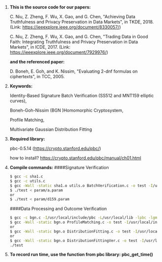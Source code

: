1. **This is the source code for our papers:**
   
   C. Niu, Z. Zheng, F. Wu, X. Gao, and G. Chen, "Achieving Data Truthfulness and Privacy Preservation in Data Markets", in TKDE, 2018. (Link: https://ieeexplore.ieee.org/document/8330057/)
   
   C. Niu, Z. Zheng, F. Wu, X. Gao, and G. Chen, "Trading Data in Good Faith: Integrating Truthfulness and Privacy Preservation in Data Markets", in ICDE, 2017. (Link: https://ieeexplore.ieee.org/document/7929976/)
   
   **and the referenced paper:**
   
   D. Boneh, E. Goh, and K. Nissim, "Evaluating 2-dnf formulas on ciphertexts", in TCC, 2005.


2. **Keywords:** 
   
   Identity-Based Signature Batch Verification (SS512 and MNT159 elliptic curves), 
   
   Boneh-Goh-Nissim (BGN )Homomorphic Cryptosystem,
   
   Profile Matching,
   
   Multivariate Gaussian Distribution Fitting


3. **Required library:**
   
   pbc-0.5.14 (https://crypto.stanford.edu/pbc/)
   
   how to install? https://crypto.stanford.edu/pbc/manual/ch01.html
   
   
3. **Compile commands:**
   ####Signature Verification
   ```sh
   $ gcc -c sha1.c
   $ gcc -c utils.c
   $ gcc -Wall -static sha1.o utils.o BatchVerification.c -o test -I/usr/local/include/pbc -L/usr/local/lib -lpbc -lgmp
   $ ./test < param/a.param
   or
   $ ./test < param/d159.param
   ```
   ####Data Processing and Outcome Verification
   ```sh
   $ gcc -c bgn.c -I/usr/local/include/pbc -L/usr/local/lib -lpbc -lgmp
   $ gcc -Wall -static bgn.o ProfileMatching.c -o test -I/usr/local/include/pbc -L/usr/local/lib -lpbc -lgmp
   or
   $ gcc -Wall -static bgn.o DistributionFitting.c -o test -I/usr/local/include/pbc -L/usr/local/lib -lpbc -lgmp
   or
   $ gcc -Wall -static bgn.o DistributionFittingVer.c -o test -I/usr/local/include/pbc -L/usr/local/lib -lpbc -lgmp
   ./test
   ```
   
   
4. **To record run time, use the function from pbc library: pbc_get_time()**
